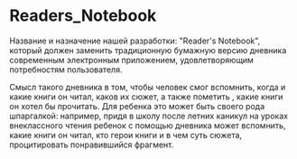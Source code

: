 # Readers_Notebook
Название и назначение нашей разработки: "Reader's Notebook", 
который должен заменить традиционную бумажную версию дневника 
современным электронным приложением, удовлетворяющим потребностям пользователя.

Смысл такого дневника в том, чтобы человек смог вспомнить, 
когда и какие книги он читал, каков их сюжет, а также пометить , 
какие книги он хотел бы прочитать. Для ребенка это может быть своего рода шпаргалкой: 
например, придя в школу после летних каникул на уроках внеклассного чтения ребенок 
с помощью дневника может вспомнить, какие книги он читал, кто герои книги и в чем 
суть сюжета, процитировать понравившийся фрагмент. 
